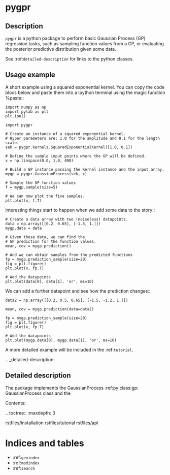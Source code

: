 pygpr
=====

Description
-----------
``pygpr`` is a python package to perform basic Gaussian Process (GP) regression tasks, such as sampling function values from a GP, or evaluating the posterior predictive distribution given some data.

See :ref:`detailed-description` for links to the python classes.

Usage example
-------------

A short example using a squared exponential kernel. You can copy the code blocs below and paste them into a Ipython terminal using the magic function %paste::

    import numpy as np
    import pylab as plt
    plt.ion()

    import pygpr
   
    # Create an instance of a squared exponential kernel.
    # Hyper parameters are: 1.0 for the amplitude and 0.1 for the length scale.
    sek = pygpr.kernels.SquaredExponentialKernel([1.0, 0.1])

    # Define the sample input points where the GP will be defined.
    x = np.linspace(0.0, 1.0, 400)

    # Build a GP instance passing the Kernel instance and the input array.
    mygp = pygpr.GaussianProcess(sek, x)

    # Sample the GP function values
    f = mygp.sample(size=5)

    # We can now plot the five samples.
    plt.plot(x, f.T)


Interesting things start to happen when we add some data to the story::

    # Create a data array with two (noiseless) datapoints.
    data = np.array([[0.2, 0.65], [-1.5, 1.]])
    mygp.data = data

    # Given these data, we can find the 
    # GP prediction for the function values.
    mean, cov = mygp.prediction()

    # And we can obtain samples from the predicted functions
    fp = mygp.prediction_sample(size=20)
    fig = plt.figure()
    plt.plot(x, fp.T)

    # Add the datapoints
    plt.plot(data[0], data[1], 'or', ms=10)

We can add a further datapoint and see how the prediction changes::

    data2 = np.array([[0.2, 0.5, 0.65], [-1.5, -1.2, 1.]])

    mean, cov = mygp.prediction(data=data2)

    fp = mygp.prediction_sample(size=20)
    fig = plt.figure()
    plt.plot(x, fp.T)

    # Add the datapoints
    plt.plot(mygp.data[0], mygp.data[1], 'or', ms=10)

A more detailed example will be included in the :ref:`tutorial`.

.. _detailed-description:

Detailed description
--------------------
The package implements the GaussianProcess :ref:py:class:gp: GaussianProcess class and the 

Contents:

.. toctree::
   :maxdepth: 3

   rstfiles/installation
   rstfiles/tutorial
   rstfiles/api
   

Indices and tables
==================

* :ref:`genindex`
* :ref:`modindex`
* :ref:`search`

